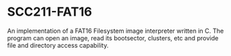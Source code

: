 # SCC211-FAT16

An implementation of a FAT16 Filesystem image interpreter written in C.
The program can open an image, read its bootsector, clusters, etc and provide file and directory access capability.
